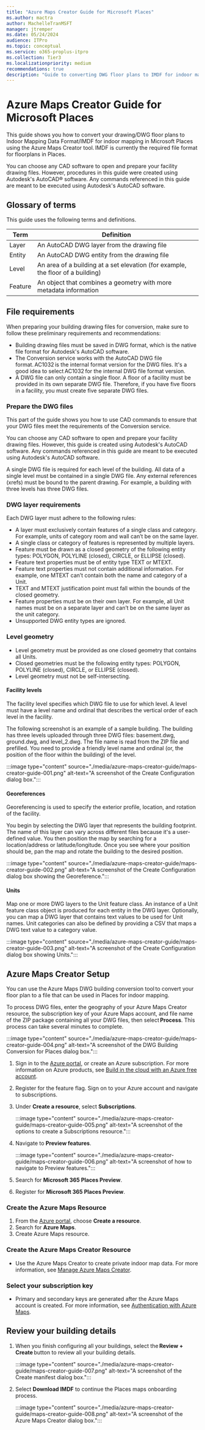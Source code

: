```yaml
---
title: "Azure Maps Creator Guide for Microsoft Places"
ms.author: mactra
author: MachelleTranMSFT
manager: jtremper
ms.date: 05/24/2024
audience: ITPro
ms.topic: conceptual
ms.service: o365-proplus-itpro
ms.collection: Tier3
ms.localizationpriority: medium
recommendations: true
description: "Guide to converting DWG floor plans to IMDF for indoor mapping in Places using the Azure Maps Creator tool."
---
```


# Azure Maps Creator Guide for Microsoft Places

This guide shows you how to convert your drawing/DWG floor plans to Indoor Mapping Data Format/IMDF for indoor mapping in Microsoft Places using the Azure Maps Creator tool. IMDF is currently the required file format for floorplans in Places.

You can choose any CAD software to open and prepare your facility drawing files. However, procedures in this guide were created using Autodesk's AutoCAD® software. Any commands referenced in this guide are meant to be executed using Autodesk's AutoCAD software.

## Glossary of terms

This guide uses the following terms and definitions.

|Term  |Definition  |
|-----------|---------|
|Layer      |An AutoCAD DWG layer from the drawing file|
|Entity     |An AutoCAD DWG entity from the drawing file|
|Level      |An area of a building at a set elevation (for example, the floor of a building)|
|Feature    |An object that combines a geometry with more metadata information|

## File requirements

When preparing your building drawing files for conversion, make sure to follow these preliminary requirements and recommendations:  

- Building drawing files must be saved in DWG format, which is the native file format for Autodesk's AutoCAD software.  
- The Conversion service works with the AutoCAD DWG file format. AC1032 is the internal format version for the DWG files. It's a good idea to select AC1032 for the internal DWG file format version.
- A DWG file can only contain a single floor. A floor of a facility must be provided in its own separate DWG file. Therefore, if you have five floors in a facility, you must create five separate DWG files.

### Prepare the DWG files

This part of the guide shows you how to use CAD commands to ensure that your DWG files meet the requirements of the Conversion service.  

You can choose any CAD software to open and prepare your facility drawing files. However, this guide is created using Autodesk's AutoCAD software. Any commands referenced in this guide are meant to be executed using Autodesk's AutoCAD software.  

A single DWG file is required for each level of the building. All data of a single level must be contained in a single DWG file. Any external references (xrefs) must be bound to the parent drawing. For example, a building with three levels has three DWG files.

### DWG layer requirements

Each DWG layer must adhere to the following rules:

- A layer must exclusively contain features of a single class and category. For example, units of category room and wall can’t be on the same layer.
- A single class or category of features is represented by multiple layers.
- Feature must be drawn as a closed geometry of the following entity types: POLYGON, POLYLINE (closed), CIRCLE, or ELLIPSE (closed).
- Feature text properties must be of entity type TEXT or MTEXT.
- Feature text properties must not contain additional information. For example, one MTEXT can’t contain both the name and category of a Unit.
- TEXT and MTEXT justification point must fall within the bounds of the closed geometry.
- Feature properties must be on their own layer. For example, all Unit names must be on a separate layer and can’t be on the same layer as the unit category.
- Unsupported DWG entity types are ignored.

### Level geometry

- Level geometry must be provided as one closed geometry that contains all Units.
- Closed geometries must be the following entity types: POLYGON, POLYLINE (closed), CIRCLE, or ELLIPSE (closed).
- Level geometry must not be self-intersecting.

#### Facility levels

The facility level specifies which DWG file to use for which level. A level must have a level name and ordinal that describes the vertical order of each level in the facility.  

The following screenshot is an example of a sample building. The building has three levels uploaded through three DWG files: basement.dwg, ground.dwg, and level_2.dwg. The file name is read from the ZIP file and prefilled. You need to provide a friendly level name and ordinal (or, the position of the floor within the building) of the level.

:::image type="content" source="./media/azure-maps-creator-guide/maps-creator-guide-001.png" alt-text="A screenshot of the Create Configuration dialog box.":::

#### Georeferences

Georeferencing is used to specify the exterior profile, location, and rotation of the facility.  

You begin by selecting the DWG layer that represents the building footprint. The name of this layer can vary across different files because it's a user-defined value. You then position the map by searching for a location/address or latitude/longitude. Once you see where your position should be, pan the map and rotate the building to the desired position.

:::image type="content" source="./media/azure-maps-creator-guide/maps-creator-guide-002.png" alt-text="A screenshot of the Create Configuration dialog box showing the Georeference.":::

#### Units

Map one or more DWG layers to the Unit feature class. An instance of a Unit feature class object is produced for each entity in the DWG layer. Optionally, you can map a DWG layer that contains text values to be used for Unit names. Unit categories can also be defined by providing a CSV that maps a DWG text value to a category value.

:::image type="content" source="./media/azure-maps-creator-guide/maps-creator-guide-003.png" alt-text="A screenshot of the Create Configuration dialog box showing Units.":::

## Azure Maps Creator Setup  

You can use the Azure Maps DWG building conversion tool to convert your floor plan to a file that can be used in Places for indoor mapping.

To process DWG files, enter the geography of your Azure Maps Creator resource, the subscription key of your Azure Maps account, and file name of the ZIP package containing all your DWG files, then select **Process**. This process can take several minutes to complete.

:::image type="content" source="./media/azure-maps-creator-guide/maps-creator-guide-004.png" alt-text="A screenshot of the DWG Building Conversion for Places dialog box.":::

1. Sign in to the [Azure portal](https://ms.portal.azure.com/#home), or create an Azure subscription. For more information on Azure products, see [Build in the cloud with an Azure free account](https://azure.microsoft.com/free/search/).
2. Register for the feature flag. Sign on to your Azure account and navigate to subscriptions.
3. Under **Create a resource**, select **Subscriptions**.

   :::image type="content" source="./media/azure-maps-creator-guide/maps-creator-guide-005.png" alt-text="A screenshot of the options to create a Subscriptions resource.":::

4. Navigate to **Preview features**.

   :::image type="content" source="./media/azure-maps-creator-guide/maps-creator-guide-006.png" alt-text="A screenshot of how to navigate to Preview features.":::

5. Search for **Microsoft 365 Places Preview**.
6. Register for **Microsoft 365 Places Preview**.

### Create the Azure Maps Resource

1. From the [Azure portal](https://ms.portal.azure.com/#home), choose **Create a resource**.
2. Search for **Azure Maps**.
3. Create Azure Maps resource.

### Create the Azure Maps Creator Resource

- Use the Azure Maps Creator to create private indoor map data. For more information, see [Manage Azure Maps Creator](/azure/azure-maps/how-to-manage-creator).

### Select your subscription key

- Primary and secondary keys are generated after the Azure Maps account is created. For more information, see [Authentication with Azure Maps](/azure/azure-maps/azure-maps-authentication).

## Review your building details

1. When you finish configuring all your buildings, select the **Review + Create** button to review all your building details.

   :::image type="content" source="./media/azure-maps-creator-guide/maps-creator-guide-007.png" alt-text="A screenshot of the Create manifest dialog box.":::

2. Select **Download IMDF** to continue the Places maps onboarding process.

   :::image type="content" source="./media/azure-maps-creator-guide/maps-creator-guide-008.png" alt-text="A screenshot of the Azure Maps Creator dialog box.":::
